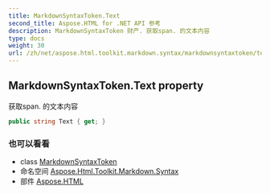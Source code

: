 ```yaml
---
title: MarkdownSyntaxToken.Text
second_title: Aspose.HTML for .NET API 参考
description: MarkdownSyntaxToken 财产. 获取span. 的文本内容
type: docs
weight: 30
url: /zh/net/aspose.html.toolkit.markdown.syntax/markdownsyntaxtoken/text/
---
```

## MarkdownSyntaxToken.Text property

获取span. 的文本内容

```csharp
public string Text { get; }
```

### 也可以看看

* class [MarkdownSyntaxToken](../)
* 命名空间 [Aspose.Html.Toolkit.Markdown.Syntax](../../markdownsyntaxtoken/)
* 部件 [Aspose.HTML](../../../)


